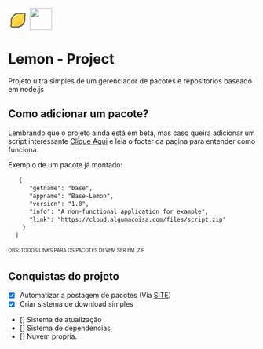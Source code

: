 <img src="icone.png" width="40" height="40"> <img src="https://cdn2.iconfinder.com/data/icons/nodejs-1/512/nodejs-512.png" width="45" height="45">


# Lemon - Project

Projeto ultra simples de um gerenciador de pacotes e repositorios baseado em node.js


## Como adicionar um pacote?

Lembrando que o projeto ainda está em beta, mas caso queira adicionar um script interessante [Clique Aqui](http://juiceancap.hopto.org/lemon/) e leia o footer da pagina para entender como funciona.

Exemplo de um pacote já montado:
```
   {
      "getname": "base",
      "appname": "Base-Lemon",
      "version": "1.0",
      "info": "A non-functional application for example",
      "link": "https://cloud.algumacoisa.com/files/script.zip"
    } 
  ]
```
<sub><sup>OBS: TODOS LINKS PARA OS PACOTES DEVEM SER EM .ZIP</sub></sup>

## Conquistas do projeto
 - [x] Automatizar a postagem de pacotes (Via [SITE](http://juiceancap.hopto.org/lemon/))
 - [x] Criar sistema de download simples
 - [] Sistema de atualização
 - [] Sistema de dependencias
 - [] Nuvem propria.
